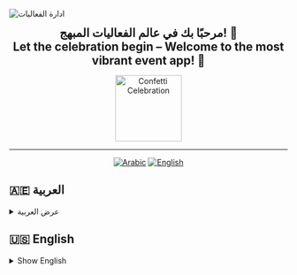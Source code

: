 ![ادارة الفعاليات](https://github.com/user-attachments/assets/25a1c277-f839-4140-b4db-1581bdf52474)<!-- 🎊 Welcoming Section with Confetti (Arabic & English) -->
<p align="center">
  <b><span style="font-size:1.5em;">مرحبًا بك في عالم الفعاليات المبهج! 🎉<br/>Let the celebration begin – Welcome to the most vibrant event app! 🎉</span></b>
</p>

<p align="center">
  <img src="https://media4.giphy.com/media/v1.Y2lkPTc5MGI3NjExYTczbWlpM2RhbGs4aDBzbWk4aWk5c3JtMHQ0N3JsZm12a3I0MjRvZiZlcD12MV9pbnRlcm5hbF9naWZfYnlfaWQmY3Q9Zw/5jT0jaNDsM6Ik7X9yq/giphy.gif" alt="Confetti Celebration" width="120"/>
</p>

---
<!-- Language Tabs -->
<p align="center">
  <a href="#arabic"><img src="https://img.shields.io/badge/العربية-🇦🇪-green?style=for-the-badge" alt="Arabic"></a>
  <a href="#english"><img src="https://img.shields.io/badge/English-🇺🇸-blue?style=for-the-badge" alt="English"></a>
</p>

<!-- Arabic Section -->
<h2 id="arabic">🇦🇪 العربية</h2>
<details>
<summary>عرض العربية</summary>

# 🎉 إيفينت كونكت

مرحبًا بك في **إيفينت كونكت** – رفيقك المثالي للفعاليات! سواء كنت من عشاق الفعاليات وتبحث عن أحدث الأحداث من حولك، أو منظمًا شغوفًا مستعدًا لجمع الناس، تم تصميم إيفينت كونكت ليجعل كل لحظة مميزة.

---

## ✨ ما هو إيفينت كونكت؟
إيفينت كونكت هو تطبيق حديث مبني بفلاتر يربط بين الباحثين عن الفعاليات ومنظميها. بواجهة عصرية وجذابة ولمسة من السحر (والكونفيتي!)، يغير طريقة اكتشافك، وانضمامك، وإدارتك للفعاليات في مدينتك.

---

## 🌟 الميزات الرئيسية

### للمشاركين (المستخدمين)
- **اكتشف الفعاليات المحلية:** تصفح قائمة منسقة للفعاليات القريبة منك، مصنفة حسب الفئات مثل الموسيقى، الفن، الرياضة، الطعام، الأعمال، التقنية، والتعليم.
- **فعاليات مخصصة:** شاهد فقط الفعاليات التي لم تنضم إليها بعد، حتى لا تفوت أي جديد.
- **انضمام فوري للفعاليات:** أضف الفعاليات إلى جدولك الشخصي بنقرة واحدة.
- **فعالياتي:** تابع جميع الفعاليات التي انضممت إليها في مكان واحد منظم وجميل.
- **توقعات الطقس:** شاهد توقعات الطقس لكل فعالية لتخطط ليومك وملابسك!
- **تذكيرات بالإشعارات:** احصل على إشعارات في الوقت المناسب حتى لا تفوت أي فعالية.
- **تخصيص الملف الشخصي:** حمّل صورتك الشخصية وحدد موقعك واجعل تجربتك فريدة.
- **تسجيل دخول سلس:** تسجيل آمن، تحقق من البريد الإلكتروني، واستعادة كلمة المرور بسهولة.

### للمنظمين
- **إنشاء وإدارة الفعاليات:** أضف فعاليات جديدة بسهولة مع تفاصيل مثل الاسم، الفئة، الموقع، التاريخ والوقت، الوصف، القيود، والمزيد.
- **تحديثات فورية:** راقب فعالياتك وقم بإدارتها مع تحديثات مباشرة.
- **تعديل وحذف الفعاليات:** حافظ على قائمة فعالياتك محدثة وذات صلة.
- **تتبع الحضور:** شاهد عدد الأشخاص المنضمين لكل فعالية بسهولة.
- **إدارة الملف الشخصي:** حدّث ملفك كمنظم، بما في ذلك الصورة والموقع، لبناء الثقة مع جمهورك.

---

## 🎨 التجربة
- **واجهة عصرية وجذابة:** استمتع بتصميم بصري رائع مع تدرجات وألوان زجاجية وتأثيرات متحركة.
- **كونفيتي واحتفالات:** عِش الفرح مع تأثيرات الكونفيتي عند الانضمام أو إنشاء فعالية.
- **سريع الاستجابة:** مبني بفلاتر ومدعوم بفايبز وسوبابيز لتجربة سلسة عبر المنصات.

---

## 🚀 البدء السريع

**الطريقة الأسهل:**
- توجه إلى [صفحة الإصدارات](https://github.com/MohamedAlkindi/EventConnect/releases) لتحميل أحدث نسخة بنقرة واحدة!

**أو شغّل من المصدر:**
1. **استنساخ المشروع:**
   ```bash
   git clone https://github.com/MohamedAlkindi/EventConnect.git
   ```
2. **تثبيت الاعتمادات:**
   ```bash
   flutter pub get
   ```
3. **تشغيل التطبيق:**
   ```bash
   flutter run
   ```

---

## 📸 لقطات الشاشة

<table align="center" width="100%">
  <tr>
    <td align="center" width="33%">
      <b>🔐 التوثيق<br/><span style="font-size:1.1em;">تسجيل حساب جديد</span><br/><span style="color:#888;">![تسجيل حساب جديد](https://github.com/user-attachments/assets/ff332c93-c8a6-474e-996b-bf4774771d64)
</span></b>
    </td>
    <td align="center" width="33%">
      <b>🔐 التوثيق<br/><span style="font-size:1.1em;">تسجيل الدخول</span><br/><span style="color:#888;">![تسجيل الدخول](https://github.com/user-attachments/assets/4726f8db-6f99-4fa9-a6e8-a421778cb96c)
</span></b>
    </td>
  </tr>
  <tr>
    <td align="center" width="33%">
      <b>🎟️ صالة المشاركين<br/><span style="font-size:1.1em;">كل الفعاليات (GIF!)</span><br/><span style="color:#888;">![جميع الفعاليات](https://github.com/user-attachments/assets/a4818d93-c89e-489a-977a-439f363a0cdb)
</span></b>
    </td>
    <td align="center" width="33%">
      <b>🎟️ صالة المشاركين<br/><span style="font-size:1.1em;">فعالياتي</span><br/><span style="color:#888;">![فعالياتي](https://github.com/user-attachments/assets/bf9f1b7c-cc48-4a4f-b167-8d45f1c7216e)
</span></b>
    </td>
  </tr>
  <tr>
    <td align="center" width="33%">
      <b>🛠️ غرفة المديرين العجيبة<br/><span style="font-size:1.1em;">ادارة الفعاليات</span><br/><span style="color:#888;">![ادارة الفعاليات](https://github.com/user-attachments/assets/526b1e2e-914a-47bb-a578-85075b18fc54)</span></b>
    </td>
    <td align="center" width="33%">
      <b>🎟️ صالة المشاركين<br/><span style="font-size:1.1em;">اضافة حدث</span><br/><span style="color:#888;">![اضافة فعالية](https://github.com/user-attachments/assets/fd078c1c-6e4a-485b-a3e0-e6b4529a4bb2)
</span></b>
    </td>
  </tr>
</table>

---

## 🛠️ التقنيات المستخدمة
- **فلاتر** – لواجهات مستخدم جميلة وعبر المنصات
- **فايربيز** – للمصادقة والخلفية
- **سوبابيز** – لتخزين الصور
- **فايرستور** – قاعدة بيانات لحظية
- **WeatherAPI** – طقس لحظي للفعاليات

---

## 💡 لماذا إيفينت كونكت؟
لأن الحياة لحظات، وإيفينت كونكت يضمن ألا تفوت أي منها. سواء كنت تريد الاكتشاف أو الانضمام أو الإنشاء، فهذا التطبيق هو تذكرتك لمجتمع أكثر ترابطًا وحيوية.

---

## 🙌 انضم للاحتفال!
جاهز لصنع الذكريات؟ حمّل التطبيق، سجّل، ودع إيفينت كونكت يضيف المزيد من البهجة لحياتك الاجتماعية.

> _"إيفينت كونكت – حيث كل فعالية هي احتفال!"_

---

## 🤝 المطورون مرحب بهم!
إيفينت كونكت مشروع مفتوح وتعاوني. إذا كانت لديك أفكار أو ترغب في تطوير التطبيق أو المساهمة، **أنت مرحب بك دائمًا!**

لا تتردد في عمل fork، أو فتح قضايا، أو إرسال pull requests. إذا رغبت في التعاون أو لديك أسئلة، راسلني على **bakirmohamedsami@gmail.com** – لنصنع شيئًا رائعًا معًا!

---
</details>

<!-- English Section -->
<h2 id="english">🇺🇸 English</h2>
<details>
<summary>Show English</summary>

# 🎉 EventConnect

Welcome to **EventConnect** – your ultimate event companion! Whether you're an event enthusiast looking to discover the next big thing around you, or a passionate organizer ready to bring people together, EventConnect is designed to make every moment count.

---

## ✨ What is EventConnect?
EventConnect is a modern Flutter application that bridges the gap between event seekers and event creators. With a vibrant, intuitive interface and a sprinkle of magic (and confetti!), it transforms the way you discover, join, and manage events in your city.

---

## 🌟 Features at a Glance

### For Attendees (Users)
- **Discover Local Events:** Browse a curated list of events happening near you, filtered by categories like Music, Art, Sports, Food, Business, Technology, and Education.
- **Personalized Event Feed:** See only the events you haven't joined yet, so you never miss out on something new.
- **Join Events Instantly:** Add events to your personal schedule with a single tap.
- **My Events:** Keep track of all the events you've joined in one beautiful, organized place.
- **Weather Integration:** See real-time weather forecasts for each event, so you can plan your outfit and your day!
- **Notification Reminders:** Get timely notifications so you never miss an event you've joined.
- **Profile Customization:** Upload your profile picture, set your location, and make your EventConnect experience truly yours.
- **Seamless Authentication:** Secure sign-up, email verification, and password reset flows.

### For Managers (Organizers)
- **Create & Manage Events:** Effortlessly add new events with details like name, category, location, date & time, description, gender restrictions, and more.
- **Real-Time Event Updates:** Instantly see your events and manage them with live updates.
- **Edit & Delete Events:** Keep your event list fresh and relevant.
- **Attendee Tracking:** See how many people have joined your events at a glance.
- **Profile Management:** Update your organizer profile, including your picture and location, to build trust with your audience.
- **Weather Insights:** Get weather forecasts for your event locations and dates, helping you plan better experiences.

---

## 🎨 The Experience
- **Modern, Glossy UI:** Enjoy a visually stunning interface with gradients, frosted glass, and playful animations.
- **Confetti & Celebration:** Feel the joy with confetti and celebratory effects when you join or create events.
- **Responsive & Fast:** Built with Flutter and powered by Firebase & Supabase for a snappy, cross-platform experience.

---

## 🚀 Getting Started

**The easiest way:**
- Head to the [Releases page](https://github.com/MohamedAlkindi/EventConnect/releases) to download the latest version with a single click!

**Or run from source:**
1. **Clone the repo:**
   ```bash
   git clone https://github.com/MohamedAlkindi/EventConnect.git
   ```
2. **Install dependencies:**
   ```bash
   flutter pub get
   ```
3. **Run the app:**
   ```bash
   flutter run
   ```

---

## 📸 Screenshots

<table align="center" width="100%">
  <tr>
    <td align="center" width="33%">
      <b>🔐 Authentication<br/><span style="font-size:1.1em;">Login</span><br/><span style="color:#888;">![Screenshot_20250709_195251](https://github.com/user-attachments/assets/90c6fab1-1bac-4646-a7eb-9ed04945bda2)</span></b>
    </td>
    <td align="center" width="33%">
      <b>🔐 Authentication<br/><span style="font-size:1.1em;">Sign Up</span><br/><span style="color:#888;">![Screenshot_20250709_195219](https://github.com/user-attachments/assets/f11235b9-b5f0-4201-a4e9-ea86c1056a4f)
</span></b>
    </td>
  </tr>
  <tr>
    <td align="center" width="33%">
      <b>🎬 Attendee Showroom<br/><span style="font-size:1.1em;">All Events (GIF!)</span>![Add Event Confetti](https://github.com/user-attachments/assets/482f4274-141f-485a-992f-2dc303580d42)
<br/><span style="color:#888;">

</span></b>
    </td>
    <td align="center" width="33%">
      <b>🎬 Attendee Showroom<br/><span style="font-size:1.1em;">My Events</span><br/><span style="color:#888;">![SmartSelect_20250710_113512](https://github.com/user-attachments/assets/bfe4ef95-035a-4e60-9767-227dff0fd973)
</span></b>
    </td>
  </tr>
  <tr>
    <td align="center" width="33%">
      <b>🛠️ Manager's Wonderoom<br/><span style="font-size:1.1em;">Manager's Events</span>![Manage events screen](https://github.com/user-attachments/assets/e1e73860-4800-49d3-93cb-bc4f16de2870)
<br/><span style="color:#888;">
</span></b>
    </td>
    <td align="center" width="33%">
      <b>🛠️ Manager's Wonderoom<br/><span style="font-size:1.1em;">Manager's Add Events</span><br/><span style="color:#888;">![Add event screen](https://github.com/user-attachments/assets/b0a71b6a-2372-44ea-a650-7b6ddb4fe7df)

</span></b>
    </td>
  </tr>
</table>

---

## 🛠️ Tech Stack
- **Flutter** – for beautiful, cross-platform UIs
- **Firebase** – authentication & backend
- **Supabase** – image storage
- **Cloud Firestore** – real-time database
- **WeatherAPI** – real-time weather for events

---

## 💡 Why EventConnect?
Because life is about moments, and EventConnect makes sure you never miss one. Whether you want to discover, join, or create, this app is your ticket to a more connected, vibrant community.

---

## 🙌 Join the Celebration!
Ready to make memories? Download, sign up, and let EventConnect sprinkle a little more joy into your social life.

> _"EventConnect – Where every event is a celebration!"_

---

## 🤝 Developers Welcome!
EventConnect is an open, collaborative project. If you have ideas, want to enhance the app, or just want to contribute, **you're more than welcome!**

Feel free to fork, open issues, or submit pull requests. If you'd like to work together or have questions, just email me at **bakirmohamedsami@gmail.com** – let's build something amazing together!

---
</details>
